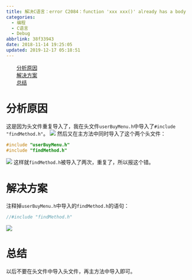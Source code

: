 ```yaml
---
title: 解决C语言：error C2084：function 'xxx xxx()' already has a body
categories:
  - 编程
  - C语言
  - Debug
abbrlink: 38f33943
date: 2018-11-14 19:25:05
updated: 2019-12-17 05:18:51
---
```

<div id='my_toc'><a href="/blog/38f33943/#分析原因" class="header_2">分析原因</a>&nbsp;<br><a href="/blog/38f33943/#解决方案" class="header_2">解决方案</a>&nbsp;<br><a href="/blog/38f33943/#总结" class="header_2">总结</a>&nbsp;<br></div>
<style>.header_1{margin-left: 1em;}.header_2{margin-left: 2em;}.header_3{margin-left: 3em;}.header_4{margin-left: 4em;}.header_5{margin-left: 5em;}.header_6{margin-left: 6em;}</style>
<!--more-->
<script>if (navigator.platform.search('arm')==-1){document.getElementById('my_toc').style.display = 'none';}var e,p = document.getElementsByTagName('p');while (p.length>0) {e = p[0];e.parentElement.removeChild(e);}</script>

<!--end-->
# 分析原因
这是因为头文件重复导入了，我在头文件`userBuyMenu.h`中导入了`#include "findMethod.h"`。
![](https://image-1257720033.cos.ap-shanghai.myqcloud.com/blog/C/debug/alredyHasABody/alreadyhasabody.png)
然后又在主方法中同时导入了这个两个头文件：
```c
#include "userBuyMenu.h"
#include "findMethod.h"
```
![](https://image-1257720033.cos.ap-shanghai.myqcloud.com/blog/C/debug/alredyHasABody/congfudaoru.png)
这样就`findMethod.h`被导入了两次，重复了，所以报这个错。
# 解决方案
注释掉`userBuyMenu.h`中导入的`findMethod.h`的语句：
```c
//#include "findMethod.h"
```
![](https://image-1257720033.cos.ap-shanghai.myqcloud.com/blog/C/debug/alredyHasABody/zhushidiao.png)
# 总结
以后不要在头文件中导入头文件，再主方法中导入即可。
